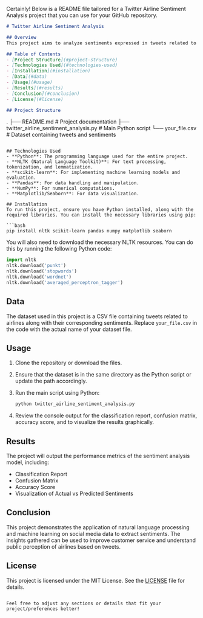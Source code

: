 Certainly! Below is a README file tailored for a Twitter Airline Sentiment Analysis project that you can use for your GitHub repository.

```markdown
# Twitter Airline Sentiment Analysis

## Overview
This project aims to analyze sentiments expressed in tweets related to airlines using Natural Language Processing (NLP) techniques and Machine Learning algorithms. The goal is to classify tweets into positive, negative, or neutral sentiments.

## Table of Contents
- [Project Structure](#project-structure)
- [Technologies Used](#technologies-used)
- [Installation](#installation)
- [Data](#data)
- [Usage](#usage)
- [Results](#results)
- [Conclusion](#conclusion)
- [License](#license)

## Project Structure
```
.
├── README.md               # Project documentation
├── twitter_airline_sentiment_analysis.py  # Main Python script
└── your_file.csv          # Dataset containing tweets and sentiments
```

## Technologies Used
- **Python**: The programming language used for the entire project.
- **NLTK (Natural Language Toolkit)**: For text processing, tokenization, and lemmatization.
- **scikit-learn**: For implementing machine learning models and evaluation.
- **Pandas**: For data handling and manipulation.
- **NumPy**: For numerical computations.
- **Matplotlib/Seaborn**: For data visualization.

## Installation
To run this project, ensure you have Python installed, along with the required libraries. You can install the necessary libraries using pip:

```bash
pip install nltk scikit-learn pandas numpy matplotlib seaborn
```

You will also need to download the necessary NLTK resources. You can do this by running the following Python code:

```python
import nltk
nltk.download('punkt')
nltk.download('stopwords')
nltk.download('wordnet')
nltk.download('averaged_perceptron_tagger')
```

## Data
The dataset used in this project is a CSV file containing tweets related to airlines along with their corresponding sentiments. Replace `your_file.csv` in the code with the actual name of your dataset file.

## Usage
1. Clone the repository or download the files.
2. Ensure that the dataset is in the same directory as the Python script or update the path accordingly.
3. Run the main script using Python:

   ```bash
   python twitter_airline_sentiment_analysis.py
   ```

4. Review the console output for the classification report, confusion matrix, accuracy score, and to visualize the results graphically.

## Results
The project will output the performance metrics of the sentiment analysis model, including:
- Classification Report
- Confusion Matrix
- Accuracy Score
- Visualization of Actual vs Predicted Sentiments

## Conclusion
This project demonstrates the application of natural language processing and machine learning on social media data to extract sentiments. The insights gathered can be used to improve customer service and understand public perception of airlines based on tweets.

## License
This project is licensed under the MIT License. See the [LICENSE](LICENSE) file for details.
```

Feel free to adjust any sections or details that fit your project/preferences better!
